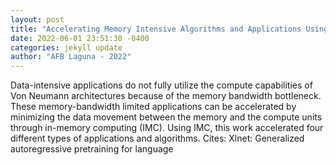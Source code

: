 ```yaml
--- 
layout: post 
title: "Accelerating Memory Intensive Algorithms and Applications Using In-Memory Computing" 
date: 2022-06-01 23:51:30 -0400 
categories: jekyll update 
author: "AFB Laguna - 2022" 
--- 
```

Data-intensive applications do not fully utilize the compute capabilities of Von Neumann architectures because of the memory bandwidth bottleneck. These memory-bandwidth limited applications can be accelerated by minimizing the data movement between the memory and the compute units through in-memory computing (IMC). Using IMC, this work accelerated four different types of applications and algorithms. Cites: Xlnet: Generalized autoregressive pretraining for language
